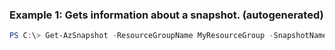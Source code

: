### Example 1: Gets information about a snapshot. (autogenerated)
```powershell
PS C:\> Get-AzSnapshot -ResourceGroupName MyResourceGroup -SnapshotName {SnapshotName}

```


